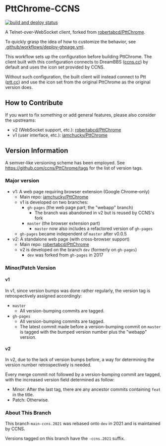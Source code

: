# PttChrome-CCNS

[![build and deploy status](https://github.com/ccns/PttChrome/actions/workflows/deploy-ghpage.yml/badge.svg)](https://github.com/ccns/PttChrome/actions/workflows/deploy-ghpage.yml)

A Telnet-over-WebSocket client, forked from [robertabcd/PttChrome](https://github.com/robertabcd/PttChrome).

To quickly grasp the idea of how to customize the behavior, see [.github/workflows/deploy-ghpage.yml](https://github.com/ccns/PttChrome/blob/dev-update/.github/workflows/deploy-ghpage.yml).

This workflow sets up the configuration before building PttChrome. The client built with this configuration connects to DreamBBS ([ccns.cc](https://term.ccns.cc)) by default and uses the icon set provided by CCNS.

Without such configuration, the built client will instead connect to Ptt ([ptt.cc](https://term.ptt.cc)) and use the icon set from the original PttChrome as the original version does.

## How to Contribute

If you want to fix something or add general features, please also consider the upstreams:
+ v2 (WebSocket support, etc.): [robertabcd/PttChrome](https://github.com/robertabcd/PttChrome)
+ v1 (user interface, etc.): [iamchucky/PttChrome](https://github.com/iamchucky/PttChrome)

## Version Information

A semver-like versioning scheme has been employed. See https://github.com/ccns/PttChrome/tags for the list of version tags.

### Major version

- v1: A web page requiring browser extension (Google Chrome–only)
    - Main repo: [iamchucky/PttChrome](https://github.com/iamchucky/PttChrome)
    - v1 is developed on two branches:
        - `gh-pages` (the web page part; the "webapp" branch)
            - The branch was abandoned in v2 but is reused by CCNS's fork
        - `master` (the browser extension part)
            - `master` now also includes a refactored version of `gh-pages`
    - `gh-pages` became independent of `master` after v0.0.5
- v2: A standalone web page (with cross-browser support)
    - Main repo: [robertabcd/PttChrome](https://github.com/robertabcd/PttChrome)
    - v2 is developed on the branch `dev` (formerly on `gh-pages`)
        - `dev` was forked from `gh-pages` in 2017

### Minor/Patch Version

#### v1

In v1, since version bumps was done rather regularly, the version tag is retrospectively assigned accordingly:
- `master`
    * All version-bumping commits are tagged.
- `gh-pages`
    * All version-bumping commits are tagged.
    * The latest commit made before a version-bumping commit on `master` is tagged with the bumped version number plus the "webapp" version.

#### v2

In v2, due to the lack of version bumps before, a way for determining the version number retrospectively is needed.

Every merge commit not followed by a version-bumping commit are tagged, with the increased version field determined as follow:
- Minor: After the last tag, there are any ancestor commits containing `feat` in the title.
- Patch: Otherwise.

### About This Branch

This branch `main-ccns.2021` was rebased onto `dev` in 2021 and is maintained by CCNS.

Versions tagged on this branch have the `-ccns.2021` suffix.

